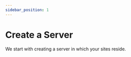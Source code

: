 ```yaml
---
sidebar_position: 1
---
```


# Create a Server

We start with creating a server in which your sites reside.